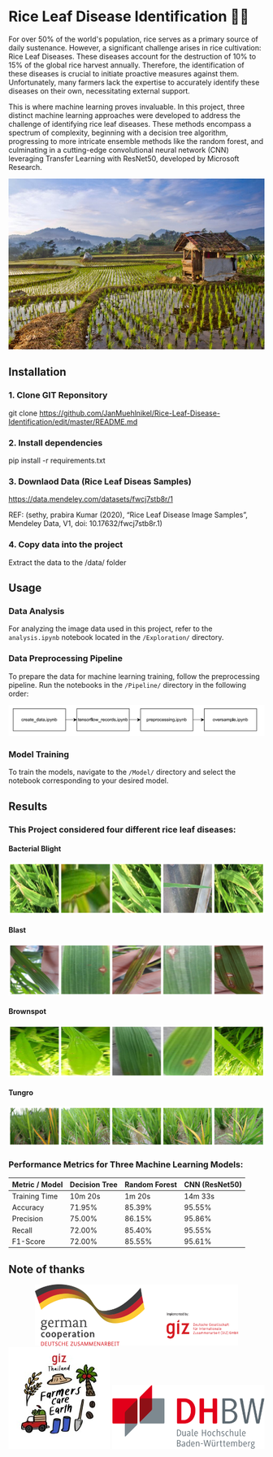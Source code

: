 # Rice Leaf Disease Identification 🌾🚀

For over 50% of the world's population, rice serves as a primary source of daily sustenance. However, a significant challenge arises in rice cultivation: Rice Leaf Diseases. These diseases account for the destruction of 10% to 15% of the global rice harvest annually. Therefore, the identification of these diseases is crucial to initiate proactive measures against them. Unfortunately, many farmers lack the expertise to accurately identify these diseases on their own, necessitating external support.

This is where machine learning proves invaluable. In this project, three distinct machine learning approaches were developed to address the challenge of identifying rice leaf diseases. These methods encompass a spectrum of complexity, beginning with a decision tree algorithm, progressing to more intricate ensemble methods like the random forest, and culminating in a cutting-edge convolutional neural network (CNN) leveraging Transfer Learning with ResNet50, developed by Microsoft Research.

![Rice Farm](./img/farm.jpg)


## Installation

### 1. **Clone GIT Reponsitory**

   git clone https://github.com/JanMuehlnikel/Rice-Leaf-Disease-Identification/edit/master/README.md
   
### 2. **Install dependencies**

   pip install -r requirements.txt
   
### 3. **Downlaod Data (Rice Leaf Diseas Samples)**

   https://data.mendeley.com/datasets/fwcj7stb8r/1 
   
   REF: (sethy, prabira Kumar (2020), “Rice Leaf Disease Image Samples”, Mendeley Data, V1, doi: 10.17632/fwcj7stb8r.1)
   
### 4. **Copy data into the project**

   Extract the data to the /data/ folder


## Usage

### Data Analysis
For analyzing the image data used in this project, refer to the `analysis.ipynb` notebook located in the `/Exploration/` directory.

### Data Preprocessing Pipeline
To prepare the data for machine learning training, follow the preprocessing pipeline. Run the notebooks in the `/Pipeline/` directory in the following order:

<img src="./img/usage.png" alt="Data Pipeline" width="750"/>

### Model Training
To train the models, navigate to the `/Model/` directory and select the notebook corresponding to your desired model.

## Results
### This Project considered four different rice leaf diseases:
#### Bacterial Blight
![Bildbeschreibung 1](./img/bacterial.png)
#### Blast
![Bildbeschreibung 1](./img/Blast_images.png)
#### Brownspot
![Bildbeschreibung 1](./img/Brownspot_images.png)
#### Tungro
![Bildbeschreibung 1](./img/Tungro_images.png)

### Performance Metrics for Three Machine Learning Models:

| Metric / Model   | Decision Tree | Random Forest | CNN (ResNet50) |
|------------------|---------------|---------------|----------------|
| Training Time    | 10m 20s       | 1m 20s        | 14m 33s        |
| Accuracy         | 71.95%        | 85.39%        | 95.55%         |
| Precision        | 75.00%        | 86.15%        | 95.86%         |
| Recall           | 72.00%        | 85.40%        | 95.55%         |
| F1-Score         | 72.00%        | 85.55%        | 95.61%         |

## Note of thanks

<p align="center">
  <img src="./img/giz.png" width="400" />
   
  <img src="./img/agf.jpg" width="200" />
  <img src="./img/dhbw.png.png" width="300" />
</p>
